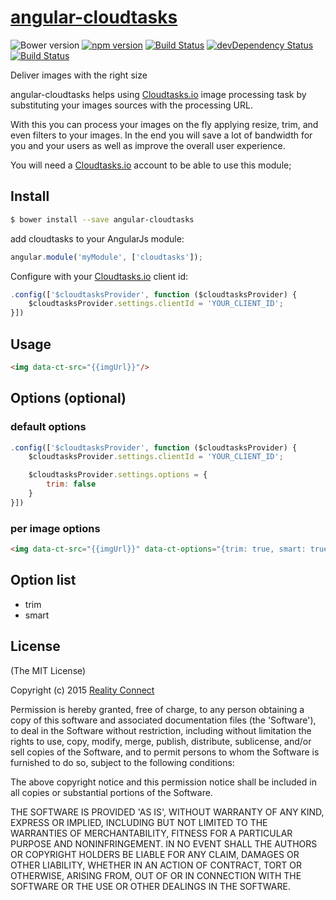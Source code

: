 # [angular-cloudtasks](https://cloudtasks.io)
![Bower version](https://img.shields.io/bower/v/angular-cloudtasks.svg?style=flat)
[![npm version](https://img.shields.io/npm/v/angular-cloudtasks.svg?style=flat)](https://www.npmjs.com/package/angular-cloudtasks)
[![Build Status](https://img.shields.io/travis/twbs/angular-cloudtasks/master.svg?style=flat)](https://travis-ci.org/twbs/angular-cloudtasks)
[![devDependency Status](https://img.shields.io/david/dev/twbs/angular-cloudtasks.svg?style=flat)](https://david-dm.org/twbs/angular-cloudtasks#info=devDependencies)
[![Build Status][travis-image]][travis-url]

Deliver images with the right size

angular-cloudtasks helps using [Cloudtasks.io](https://cloudtasks.io) image processing task by substituting your images sources with the processing URL.

With this you can process your images on the fly applying resize, trim, and even filters to your images. In the end you will save a lot of bandwidth for you and your users as well as improve the overall user experience.

You will need a [Cloudtasks.io](https://cloudtasks.io) account to be able to use this module;

## Install

```sh
$ bower install --save angular-cloudtasks
```

add cloudtasks to your AngularJs module:

```javascript
angular.module('myModule', ['cloudtasks']);
```

Configure with your [Cloudtasks.io](https://cloudtasks.io) client id:

```javascript
.config(['$cloudtasksProvider', function ($cloudtasksProvider) {
	$cloudtasksProvider.settings.clientId = 'YOUR_CLIENT_ID';
}])
```

## Usage

```html
<img data-ct-src="{{imgUrl}}"/>
```

## Options (optional)

### default options

```javascript
.config(['$cloudtasksProvider', function ($cloudtasksProvider) {
	$cloudtasksProvider.settings.clientId = 'YOUR_CLIENT_ID';

	$cloudtasksProvider.settings.options = {
		trim: false
	}
}])
```

### per image options

```html
<img data-ct-src="{{imgUrl}}" data-ct-options="{trim: true, smart: true}"/>
```

## Option list

 - trim
 - smart

## License

(The MIT License)

Copyright (c) 2015 [Reality Connect](http://reality-connect.pt)

Permission is hereby granted, free of charge, to any person obtaining a copy of this software and associated documentation files (the 'Software'), to deal in the Software without restriction, including without limitation the rights to use, copy, modify, merge, publish, distribute, sublicense, and/or sell copies of the Software, and to permit persons to whom the Software is furnished to do so, subject to the following conditions:

The above copyright notice and this permission notice shall be included in all copies or substantial portions of the Software.

THE SOFTWARE IS PROVIDED 'AS IS', WITHOUT WARRANTY OF ANY KIND, EXPRESS OR IMPLIED, INCLUDING BUT NOT LIMITED TO THE WARRANTIES OF MERCHANTABILITY, FITNESS FOR A PARTICULAR PURPOSE AND NONINFRINGEMENT. IN NO EVENT SHALL THE AUTHORS OR COPYRIGHT HOLDERS BE LIABLE FOR ANY CLAIM, DAMAGES OR OTHER LIABILITY, WHETHER IN AN ACTION OF CONTRACT, TORT OR OTHERWISE, ARISING FROM, OUT OF OR IN CONNECTION WITH THE SOFTWARE OR THE USE OR OTHER DEALINGS IN THE SOFTWARE.

[npm-url]: https://npmjs.org/package/angular-cloudtasks
[npm-image]: https://badge.fury.io/js/angular-cloudtasks.svg
[travis-url]: https://travis-ci.org/Cloudtasks/angular-cloudtasks
[travis-image]: https://travis-ci.org/Cloudtasks/angular-cloudtasks.svg?branch=master
